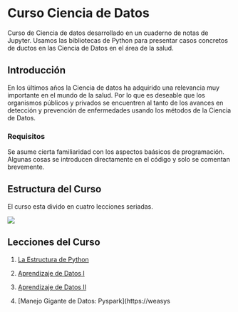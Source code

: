 
# Curso Ciencia de Datos

Curso de Ciencia de datos desarrollado en un cuaderno de notas de Jupyter. Usamos las bibliotecas de Python para presentar casos concretos de ductos en las Ciencia de Datos en el área de la salud.

## Introducción
En los últimos años la Ciencia de datos ha adquirido una relevancia muy importante en el mundo de la salud. Por lo que es deseable que los organismos  públicos y privados se encuentren al tanto de los avances  en detección y prevención de enfermedades usando los métodos de la Ciencia de Datos.

### Requisitos
Se asume cierta familiaridad con los aspectos baásicos de programación. Algunas cosas se introducen directamente en el código y solo se comentan brevemente.

## Estructura del Curso 
El curso esta divido en cuatro lecciones seriadas. 

![](https://weasysolutions.github.io/data-science-course/images/Ciencia-Datos.png)

## Lecciones del Curso

1) [La Estructura de Python](https://weasysolutions.github.io/data-science-course/presentation/lesson_1.slides.html#/)  

2) [Aprendizaje de Datos I](https://weasysolutions.github.io/data-science-course/presentation/lesson_2.slides.html#/) 

3) [Aprendizaje de Datos II](https://weasysolutions.github.io/data-science-course/presentation/lesson_3.slides.html#/) 

3) [Manejo Gigante de Datos: Pyspark](https://weasys